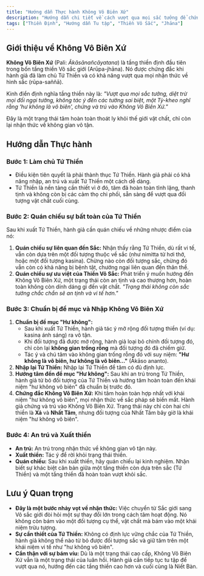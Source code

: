 ```yaml
---
title: "Hướng dẫn Thực hành Không Vô Biên Xứ"
description: "Hướng dẫn chi tiết về cách vượt qua mọi sắc tưởng để chứng đắc và an trú vào Không Vô Biên Xứ, tầng thiền Vô sắc đầu tiên."
tags: ["Thiền Định", "Hướng dẫn Tu tập", "Thiền Vô Sắc", "Jhāna"]
---
```


## Giới thiệu về Không Vô Biên Xứ

**Không Vô Biên Xứ** (Pali: *Ākāsānañcāyatana*) là tầng thiền định đầu tiên trong bốn tầng thiền Vô sắc giới (Arūpa-jhāna). Nó được chứng đắc khi hành giả đã làm chủ Tứ Thiền và có khả năng vượt qua mọi nhận thức về hình sắc (rūpa-saññā).

Kinh điển định nghĩa tầng thiền này là: *"Vượt qua mọi sắc tưởng, diệt trừ mọi đối ngại tưởng, không tác ý đến các tưởng sai biệt, một Tỳ-kheo nghĩ rằng 'hư không là vô biên', chứng và trú vào Không Vô Biên Xứ."*

Đây là một trạng thái tâm hoàn toàn thoát ly khỏi thế giới vật chất, chỉ còn lại nhận thức về không gian vô tận.

## Hướng dẫn Thực hành

### Bước 1: Làm chủ Tứ Thiền
- Điều kiện tiên quyết là phải thành thục Tứ Thiền. Hành giả phải có khả năng nhập, an trú và xuất Tứ Thiền một cách dễ dàng.
- Tứ Thiền là nền tảng cần thiết vì ở đó, tâm đã hoàn toàn tĩnh lặng, thanh tịnh và không còn bị các cảm thọ chi phối, sẵn sàng để vượt qua đối tượng vật chất cuối cùng.

### Bước 2: Quán chiếu sự bất toàn của Tứ Thiền
Sau khi xuất Tứ Thiền, hành giả cần quán chiếu về những nhược điểm của nó:
1.  **Quán chiếu sự liên quan đến Sắc:** Nhận thấy rằng Tứ Thiền, dù rất vi tế, vẫn còn dựa trên một đối tượng thuộc về sắc (như nimitta từ hơi thở, hoặc một đối tượng kasina). Chừng nào còn đối tượng sắc, chừng đó vẫn còn có khả năng bị bệnh tật, chướng ngại liên quan đến thân thể.
2.  **Quán chiếu sự ưu việt của Thiền Vô Sắc:** Phát triển ý muốn hướng đến Không Vô Biên Xứ, một trạng thái còn an tịnh và cao thượng hơn, hoàn toàn không còn dính dáng gì đến vật chất. *"Trạng thái không còn sắc tưởng chắc chắn sẽ an tịnh và vi tế hơn."*

### Bước 3: Chuẩn bị đề mục và Nhập Không Vô Biên Xứ
1.  **Chuẩn bị đề mục "Hư không":**
    - Sau khi xuất Tứ Thiền, hành giả tác ý mở rộng đối tượng thiền (ví dụ: kasina ánh sáng) ra vô tận.
    - Khi đối tượng đã được mở rộng, hành giả loại bỏ chính đối tượng đó, chỉ còn lại **không gian trống rỗng** mà đối tượng đó đã chiếm giữ.
    - Tác ý và chú tâm vào không gian trống rỗng đó với suy niệm: **"Hư không là vô biên, hư không là vô biên..."** (Ākāso ananto).
2.  **Nhập lại Tứ Thiền:** Nhập lại Tứ Thiền để tâm có đủ định lực.
3.  **Hướng tâm đến đề mục "Hư không":** Sau khi an trú trong Tứ Thiền, hành giả từ bỏ đối tượng của Tứ Thiền và hướng tâm hoàn toàn đến khái niệm "hư không vô biên" đã chuẩn bị trước đó.
4.  **Chứng đắc Không Vô Biên Xứ:** Khi tâm hoàn toàn hợp nhất với khái niệm "hư không vô biên", mọi nhận thức về sắc pháp sẽ biến mất. Hành giả chứng và trú vào Không Vô Biên Xứ. Trạng thái này chỉ còn hai chi thiền là **Xả** và **Nhất Tâm**, nhưng đối tượng của Nhất Tâm bây giờ là khái niệm "hư không vô biên".

### Bước 4: An trú và Xuất thiền
- **An trú:** An trú trong nhận thức về không gian vô tận này.
- **Xuất thiền:** Tác ý để rời khỏi trạng thái thiền.
- **Quán chiếu:** Sau khi xuất thiền, hãy quán chiếu lại kinh nghiệm. Nhận biết sự khác biệt căn bản giữa một tầng thiền còn dựa trên sắc (Tứ Thiền) và một tầng thiền đã hoàn toàn vượt khỏi sắc.

## Lưu ý Quan trọng
- **Đây là một bước nhảy vọt về nhận thức:** Việc chuyển từ Sắc giới sang Vô sắc giới đòi hỏi một sự thay đổi lớn trong cách tâm hoạt động. Nó không còn bám vào một đối tượng cụ thể, vật chất mà bám vào một khái niệm trừu tượng.
- **Sự cần thiết của Tứ Thiền:** Không có định lực vững chắc của Tứ Thiền, hành giả không thể nào từ bỏ được đối tượng sắc và giữ tâm trên một khái niệm vi tế như "hư không vô biên".
- **Cẩn thận với sự bám víu:** Dù là một trạng thái cao cấp, Không Vô Biên Xứ vẫn là một trạng thái của luân hồi. Hành giả cần tiếp tục tu tập để vượt qua nó, hướng đến các tầng thiền cao hơn và cuối cùng là Niết Bàn.
